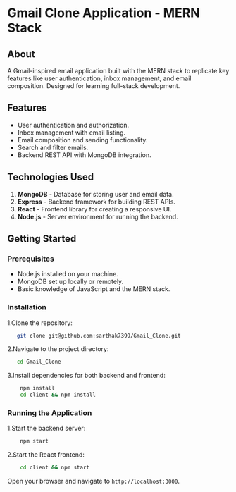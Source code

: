 # Gmail Clone Application - MERN Stack

## About

A Gmail-inspired email application built with the MERN stack to replicate key features like user authentication, inbox management, and email composition. Designed for learning full-stack development.

## Features

- User authentication and authorization.
- Inbox management with email listing.
- Email composition and sending functionality.
- Search and filter emails.
- Backend REST API with MongoDB integration.

## Technologies Used

1. **MongoDB** - Database for storing user and email data.
2. **Express** - Backend framework for building REST APIs.
3. **React** - Frontend library for creating a responsive UI.
4. **Node.js** - Server environment for running the backend.

## Getting Started

### Prerequisites

- Node.js installed on your machine.
- MongoDB set up locally or remotely.
- Basic knowledge of JavaScript and the MERN stack.

### Installation

1.Clone the repository:  

```bash
   git clone git@github.com:sarthak7399/Gmail_Clone.git
```

2.Navigate to the project directory:

```bash
   cd Gmail_Clone
```

3.Install dependencies for both backend and frontend:

```bash
    npm install
    cd client && npm install
```

### Running the Application

1.Start the backend server:

```bash
    npm start
```

2.Start the React frontend:

```bash
    cd client && npm start
```

Open your browser and navigate to `http://localhost:3000`.
